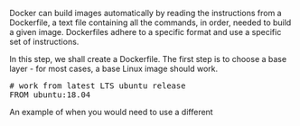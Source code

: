 Docker can build images automatically by reading the instructions from a Dockerfile, a text file containing all the commands, in order, needed to build a given image. Dockerfiles adhere to a specific format and use a specific set of instructions.

In this step, we shall create a Dockerfile. The first step is to choose a base layer - for most cases, a base Linux image should work. 

<pre class="file" data-filename="Dockerfile" data-target="replace"># work from latest LTS ubuntu release<br>FROM ubuntu:18.04
</pre>

An example of when you would need to use a different 